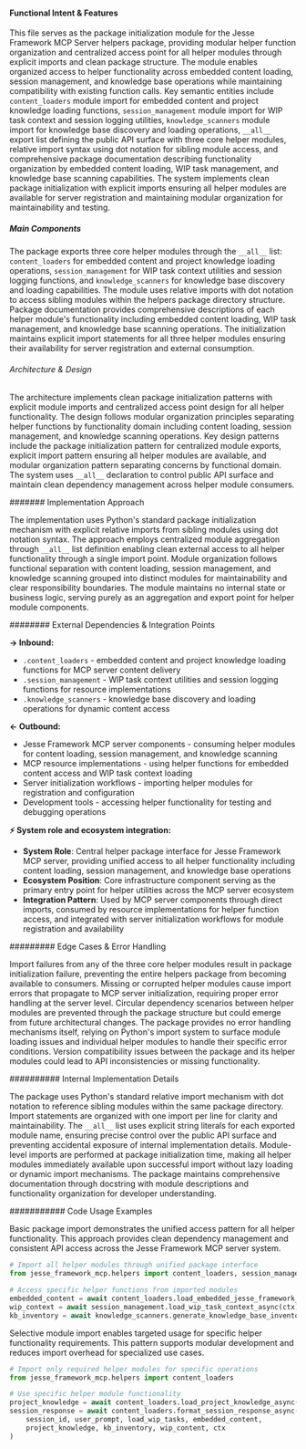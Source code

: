 <!-- CACHE_METADATA_START -->
<!-- Source File: {PROJECT_ROOT}/jesse-framework-mcp/jesse_framework_mcp/helpers/__init__.py -->
<!-- Cached On: 2025-07-05T14:06:10.865067 -->
<!-- Source Modified: 2025-06-27T22:27:18.999652 -->
<!-- Cache Version: 1.0 -->
<!-- CACHE_METADATA_END -->

#### Functional Intent & Features

This file serves as the package initialization module for the Jesse Framework MCP Server helpers package, providing modular helper function organization and centralized access point for all helper modules through explicit imports and clean package structure. The module enables organized access to helper functionality across embedded content loading, session management, and knowledge base operations while maintaining compatibility with existing function calls. Key semantic entities include `content_loaders` module import for embedded content and project knowledge loading functions, `session_management` module import for WIP task context and session logging utilities, `knowledge_scanners` module import for knowledge base discovery and loading operations, `__all__` export list defining the public API surface with three core helper modules, relative import syntax using dot notation for sibling module access, and comprehensive package documentation describing functionality organization by embedded content loading, WIP task management, and knowledge base scanning capabilities. The system implements clean package initialization with explicit imports ensuring all helper modules are available for server registration and maintaining modular organization for maintainability and testing.

##### Main Components

The package exports three core helper modules through the `__all__` list: `content_loaders` for embedded content and project knowledge loading operations, `session_management` for WIP task context utilities and session logging functions, and `knowledge_scanners` for knowledge base discovery and loading capabilities. The module uses relative imports with dot notation to access sibling modules within the helpers package directory structure. Package documentation provides comprehensive descriptions of each helper module's functionality including embedded content loading, WIP task management, and knowledge base scanning operations. The initialization maintains explicit import statements for all three helper modules ensuring their availability for server registration and external consumption.

###### Architecture & Design

The architecture implements clean package initialization patterns with explicit module imports and centralized access point design for all helper functionality. The design follows modular organization principles separating helper functions by functionality domain including content loading, session management, and knowledge scanning operations. Key design patterns include the package initialization pattern for centralized module exports, explicit import pattern ensuring all helper modules are available, and modular organization pattern separating concerns by functional domain. The system uses `__all__` declaration to control public API surface and maintain clean dependency management across helper module consumers.

####### Implementation Approach

The implementation uses Python's standard package initialization mechanism with explicit relative imports from sibling modules using dot notation syntax. The approach employs centralized module aggregation through `__all__` list definition enabling clean external access to all helper functionality through a single import point. Module organization follows functional separation with content loading, session management, and knowledge scanning grouped into distinct modules for maintainability and clear responsibility boundaries. The module maintains no internal state or business logic, serving purely as an aggregation and export point for helper module components.

######## External Dependencies & Integration Points

**→ Inbound:**
- `.content_loaders` - embedded content and project knowledge loading functions for MCP server content delivery
- `.session_management` - WIP task context utilities and session logging functions for resource implementations
- `.knowledge_scanners` - knowledge base discovery and loading operations for dynamic content access

**← Outbound:**
- Jesse Framework MCP server components - consuming helper modules for content loading, session management, and knowledge scanning
- MCP resource implementations - using helper functions for embedded content access and WIP task context loading
- Server initialization workflows - importing helper modules for registration and configuration
- Development tools - accessing helper functionality for testing and debugging operations

**⚡ System role and ecosystem integration:**
- **System Role**: Central helper package interface for Jesse Framework MCP server, providing unified access to all helper functionality including content loading, session management, and knowledge base operations
- **Ecosystem Position**: Core infrastructure component serving as the primary entry point for helper utilities across the MCP server ecosystem
- **Integration Pattern**: Used by MCP server components through direct imports, consumed by resource implementations for helper function access, and integrated with server initialization workflows for module registration and availability

######### Edge Cases & Error Handling

Import failures from any of the three core helper modules result in package initialization failure, preventing the entire helpers package from becoming available to consumers. Missing or corrupted helper modules cause import errors that propagate to MCP server initialization, requiring proper error handling at the server level. Circular dependency scenarios between helper modules are prevented through the package structure but could emerge from future architectural changes. The package provides no error handling mechanisms itself, relying on Python's import system to surface module loading issues and individual helper modules to handle their specific error conditions. Version compatibility issues between the package and its helper modules could lead to API inconsistencies or missing functionality.

########## Internal Implementation Details

The package uses Python's standard relative import mechanism with dot notation to reference sibling modules within the same package directory. Import statements are organized with one import per line for clarity and maintainability. The `__all__` list uses explicit string literals for each exported module name, ensuring precise control over the public API surface and preventing accidental exposure of internal implementation details. Module-level imports are performed at package initialization time, making all helper modules immediately available upon successful import without lazy loading or dynamic import mechanisms. The package maintains comprehensive documentation through docstring with module descriptions and functionality organization for developer understanding.

########### Code Usage Examples

Basic package import demonstrates the unified access pattern for all helper functionality. This approach provides clean dependency management and consistent API access across the Jesse Framework MCP server system.

```python
# Import all helper modules through unified package interface
from jesse_framework_mcp.helpers import content_loaders, session_management, knowledge_scanners

# Access specific helper functions from imported modules
embedded_content = await content_loaders.load_embedded_jesse_framework_async(ctx)
wip_context = await session_management.load_wip_task_context_async(ctx)
kb_inventory = await knowledge_scanners.generate_knowledge_base_inventory_async(ctx)
```

Selective module import enables targeted usage for specific helper functionality requirements. This pattern supports modular development and reduces import overhead for specialized use cases.

```python
# Import only required helper modules for specific operations
from jesse_framework_mcp.helpers import content_loaders

# Use specific helper module functionality
project_knowledge = await content_loaders.load_project_knowledge_async(ctx)
session_response = await content_loaders.format_session_response_async(
    session_id, user_prompt, load_wip_tasks, embedded_content, 
    project_knowledge, kb_inventory, wip_content, ctx
)
```